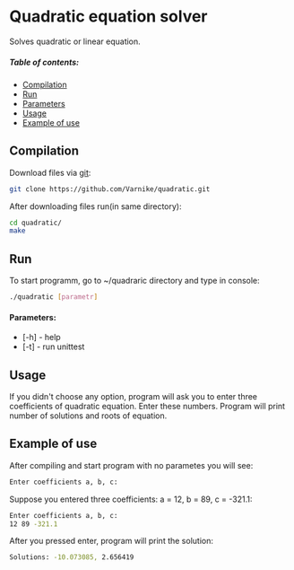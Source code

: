# Quadratic equation solver
Solves quadratic or linear equation.
##### Table of contents:
- [Compilation](#compilation)
- [Run](#run)
- [Parameters](#parameters)
- [Usage](#usage)
- [Example of use](#example)
## Compilation
Download files via [git]("https://git-scm.com/"):
```sh
git clone https://github.com/Varnike/quadratic.git
```
After downloading files run(in same directory):
```sh
cd quadratic/
make
```
## Run
To start programm, go to ~/quadraric directory and type in console:
```sh
./quadratic [parametr]
```
#### Parameters:
- [-h] - help
- [-t] - run unittest
 
## Usage
If you didn't choose any option, program will ask you to enter three coefficients of quadratic equation. Enter these numbers. Program will print number of solutions and roots of equation.

## Example of use
After compiling and start program with no parametes you will see:
```sh
Enter coefficients a, b, c: 
```
Suppose you entered three coefficients: a = 12, b = 89, c = -321.1:
```sh
Enter coefficients a, b, c: 
12 89 -321.1
```
After you pressed enter, program will print the solution:
```sh
Solutions: -10.073085, 2.656419
```
